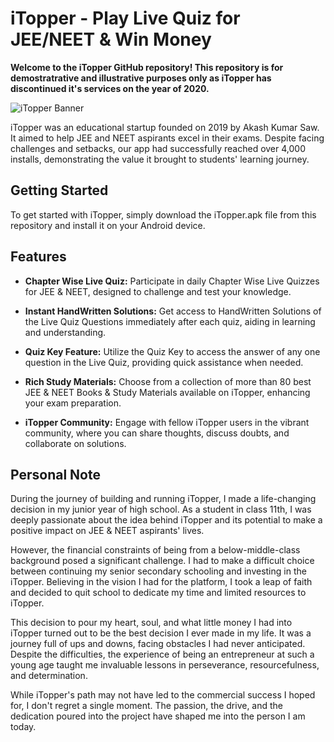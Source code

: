 # iTopper - Play Live Quiz for JEE/NEET & Win Money

**Welcome to the iTopper GitHub repository! This repository is for demostratrative and illustrative purposes only as iTopper has discontinued it's services on the year of 2020.**

![iTopper Banner](https://lh3.googleusercontent.com/3a9I6O4p-y1ae0GbtWlIvhElA8Syjt1Eoi079HALuRMOFNfDnBRtAnkPHe14vToXiN4)

iTopper was an educational startup founded on 2019 by Akash Kumar Saw. It aimed to help JEE and NEET aspirants excel in their exams. Despite facing challenges and setbacks, our app had successfully reached over 4,000 installs, demonstrating the value it brought to students' learning journey.

## Getting Started

To get started with iTopper, simply download the iTopper.apk file from this repository and install it on your Android device.

## Features

- **Chapter Wise Live Quiz:** Participate in daily Chapter Wise Live Quizzes for JEE & NEET, designed to challenge and test your knowledge.

- **Instant HandWritten Solutions:** Get access to HandWritten Solutions of the Live Quiz Questions immediately after each quiz, aiding in learning and understanding.

- **Quiz Key Feature:** Utilize the Quiz Key to access the answer of any one question in the Live Quiz, providing quick assistance when needed.

- **Rich Study Materials:** Choose from a collection of more than 80 best JEE & NEET Books & Study Materials available on iTopper, enhancing your exam preparation.

- **iTopper Community:** Engage with fellow iTopper users in the vibrant community, where you can share thoughts, discuss doubts, and collaborate on solutions.

## Personal Note
During the journey of building and running iTopper, I made a life-changing decision in my junior year of high school. As a student in class 11th, I was deeply passionate about the idea behind iTopper and its potential to make a positive impact on JEE & NEET aspirants' lives.

However, the financial constraints of being from a below-middle-class background posed a significant challenge. I had to make a difficult choice between continuing my senior secondary schooling and investing in the iTopper. Believing in the vision I had for the platform, I took a leap of faith and decided to quit school to dedicate my time and limited resources to iTopper.

This decision to pour my heart, soul, and what little money I had into iTopper turned out to be the best decision I ever made in my life. It was a journey full of ups and downs, facing obstacles I had never anticipated. Despite the difficulties, the experience of being an entrepreneur at such a young age taught me invaluable lessons in perseverance, resourcefulness, and determination.

While iTopper's path may not have led to the commercial success I hoped for, I don't regret a single moment. The passion, the drive, and the dedication poured into the project have shaped me into the person I am today.
